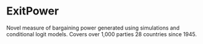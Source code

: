 # ExitPower
Novel measure of bargaining power generated using simulations and conditional logit models.
Covers over 1,000 parties 28 countries since 1945.
